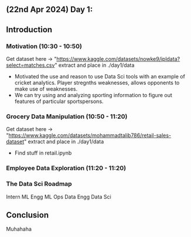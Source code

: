 ## (22nd Apr 2024) Day 1:

## Introduction

### Motivation (10:30 - 10:50)

Get dataset here -> "https://www.kaggle.com/datasets/nowke9/ipldata?select=matches.csv"
extract and place in ./day1/data

- Motivated the use and reason to use Data Sci tools with an example of cricket analytics. Player stregnths weaknesses, allows opponents to make use of weaknesses.
- We can try using and analyzing sporting information to figure out features of particular sportspersons.

### Grocery Data Manipulation (10:50 - 11:20)

Get dataset here -> "https://www.kaggle.com/datasets/mohammadtalib786/retail-sales-dataset"
extract and place in ./day1/data

- Find stuff in retail.ipynb

### Employee Data Exploration (11:20 - 11:20)

### The Data Sci Roadmap

Intern
ML Engg
ML Ops
Data Engg
Data Sci

## Conclusion

Muhahaha
